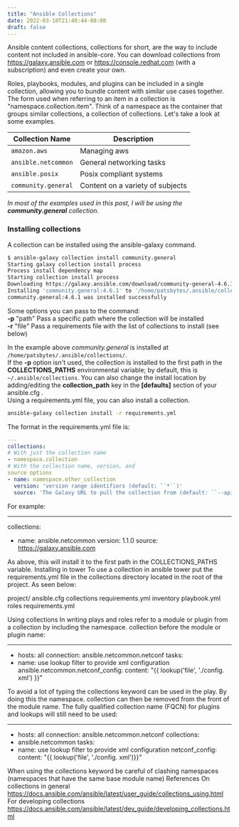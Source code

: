 ```yaml
---
title: "Ansible Collections"
date: 2022-03-10T21:40:44-08:00
draft: false
---
```


Ansible content collections, collections for short, are the way to include content not included in ansible-core. You can download collections from  https://galaxy.ansible.com or https://console.redhat.com (with a subscription) and even create your own.  

Roles, playbooks, modules, and plugins can be included in a single collection, allowing you to bundle content with similar use cases together. The form used when referring to an item in a collection is "namespace.collection.item". Think of a namespace as the container that groups similar collections, a collection of collections. Let's take a look at some examples.

| Collection Name         | Description                          |
|-------------------------|--------------------------------------|
| ```amazon.aws```        | Managing aws                         |
| ```ansible.netcommon``` | General networking tasks             |
| ```ansible.posix```     | Posix compliant systems              |
| ```community.general``` | Content on a variety of subjects     |

*In most of the examples used in this post, I will be using the **community.general** collection.*


### Installing collections

A collection can be installed using the ansible-galaxy command.

```bash
$ ansible-galaxy collection install community.general
Starting galaxy collection install process
Process install dependency map
Starting collection install process
Downloading https://galaxy.ansible.com/download/community-general-4.6.1.tar.gz to /home/patsbytes/.ansible/tmp/ansible-local-465vxd99hl5/tmpdy0zd9qn/community-general-4.6.1-_rg2s6mk
Installing 'community.general:4.6.1' to '/home/patsbytes/.ansible/collections/ansible_collections/community/general'
community.general:4.6.1 was installed successfully
```

Some options you can pass to the command:  
**-p** "path" Pass a specific path where the collection will be installed  
**-r** "file"  Pass a requirements file with the list of collections to install (see below)  

In the example above *community.general* is installed at `/home/patsbytes/.ansible/collections/`.  
If the **-p** option isn't used, the collection is installed to the first path in the **COLLECTIONS_PATHS** environmental variable; by default, this is `~/.ansible/collections`.
You can also change the install location by adding/editing the **collection_path** key in the **[defaults]** section of your ansible.cfg .  
Using a requirements.yml file, you can also install a collection.

```bash
ansible-galaxy collection install -r requirements.yml
```

The format in the requirements.yml file is:

```yaml
---
collections:
# With just the collection name
- namespace.collection
# With the collection name, version, and
source options
- name: namespace.other_collection 
  version: 'version range identifiers (default: ``*``)'
  source: 'The Galaxy URL to pull the collection from (default: ``--api-server`` from cmdline)'
```

For example:

---
collections:
- name: ansible.netcommon
version: 1.1.0
source: https://galaxy.ansible.com

As above, this will install it to the first path in the COLLECTIONS_PATHS variable.
Installing in tower
To use a collection in ansible tower put the requirements.yml file in the collections directory located in
the root of the project. As seen below:

project/
ansible.cfg
collections
requirements.yml
inventory
playbook.yml
roles
requirements.yml

Using collections
In writing plays and roles refer to a module or plugin from a collection by including the namespace.
collection before the module or plugin name:

---
- hosts: all
connection: ansible.netcommon.netconf
tasks:
- name: use lookup filter to provide xml
configuration
ansible.netcommon.netconf_config:
content: "{{ lookup('file', './config.
xml') }}"

To avoid a lot of typing the collections keyword can be used in the play. By doing this the namespace.
collection can then be removed from the front of the module name. The fully qualified collection
name (FQCN) for plugins and lookups will still need to be used:

---
- hosts: all
connection: ansible.netcommon.netconf
collections:
- ansible.netcommon
tasks:
- name: use lookup filter to provide xml
configuration
netconf_config:
content: "{{ lookup('file', './config.
xml')}}"

When using the collections keyword be careful of clashing namespaces (namespaces that have the
same base module name)
References
On collections in general
https://docs.ansible.com/ansible/latest/user_guide/collections_using.html
For developing collections
https://docs.ansible.com/ansible/latest/dev_guide/developing_collections.html

